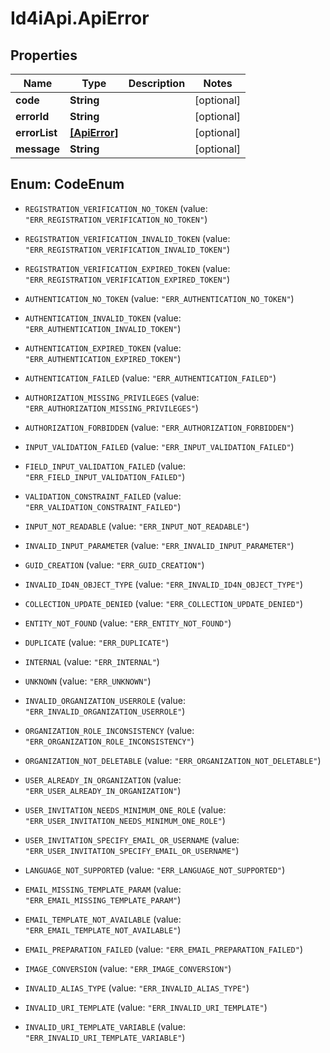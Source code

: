 # Id4iApi.ApiError

## Properties
Name | Type | Description | Notes
------------ | ------------- | ------------- | -------------
**code** | **String** |  | [optional] 
**errorId** | **String** |  | [optional] 
**errorList** | [**[ApiError]**](ApiError.md) |  | [optional] 
**message** | **String** |  | [optional] 


<a name="CodeEnum"></a>
## Enum: CodeEnum


* `REGISTRATION_VERIFICATION_NO_TOKEN` (value: `"ERR_REGISTRATION_VERIFICATION_NO_TOKEN"`)

* `REGISTRATION_VERIFICATION_INVALID_TOKEN` (value: `"ERR_REGISTRATION_VERIFICATION_INVALID_TOKEN"`)

* `REGISTRATION_VERIFICATION_EXPIRED_TOKEN` (value: `"ERR_REGISTRATION_VERIFICATION_EXPIRED_TOKEN"`)

* `AUTHENTICATION_NO_TOKEN` (value: `"ERR_AUTHENTICATION_NO_TOKEN"`)

* `AUTHENTICATION_INVALID_TOKEN` (value: `"ERR_AUTHENTICATION_INVALID_TOKEN"`)

* `AUTHENTICATION_EXPIRED_TOKEN` (value: `"ERR_AUTHENTICATION_EXPIRED_TOKEN"`)

* `AUTHENTICATION_FAILED` (value: `"ERR_AUTHENTICATION_FAILED"`)

* `AUTHORIZATION_MISSING_PRIVILEGES` (value: `"ERR_AUTHORIZATION_MISSING_PRIVILEGES"`)

* `AUTHORIZATION_FORBIDDEN` (value: `"ERR_AUTHORIZATION_FORBIDDEN"`)

* `INPUT_VALIDATION_FAILED` (value: `"ERR_INPUT_VALIDATION_FAILED"`)

* `FIELD_INPUT_VALIDATION_FAILED` (value: `"ERR_FIELD_INPUT_VALIDATION_FAILED"`)

* `VALIDATION_CONSTRAINT_FAILED` (value: `"ERR_VALIDATION_CONSTRAINT_FAILED"`)

* `INPUT_NOT_READABLE` (value: `"ERR_INPUT_NOT_READABLE"`)

* `INVALID_INPUT_PARAMETER` (value: `"ERR_INVALID_INPUT_PARAMETER"`)

* `GUID_CREATION` (value: `"ERR_GUID_CREATION"`)

* `INVALID_ID4N_OBJECT_TYPE` (value: `"ERR_INVALID_ID4N_OBJECT_TYPE"`)

* `COLLECTION_UPDATE_DENIED` (value: `"ERR_COLLECTION_UPDATE_DENIED"`)

* `ENTITY_NOT_FOUND` (value: `"ERR_ENTITY_NOT_FOUND"`)

* `DUPLICATE` (value: `"ERR_DUPLICATE"`)

* `INTERNAL` (value: `"ERR_INTERNAL"`)

* `UNKNOWN` (value: `"ERR_UNKNOWN"`)

* `INVALID_ORGANIZATION_USERROLE` (value: `"ERR_INVALID_ORGANIZATION_USERROLE"`)

* `ORGANIZATION_ROLE_INCONSISTENCY` (value: `"ERR_ORGANIZATION_ROLE_INCONSISTENCY"`)

* `ORGANIZATION_NOT_DELETABLE` (value: `"ERR_ORGANIZATION_NOT_DELETABLE"`)

* `USER_ALREADY_IN_ORGANIZATION` (value: `"ERR_USER_ALREADY_IN_ORGANIZATION"`)

* `USER_INVITATION_NEEDS_MINIMUM_ONE_ROLE` (value: `"ERR_USER_INVITATION_NEEDS_MINIMUM_ONE_ROLE"`)

* `USER_INVITATION_SPECIFY_EMAIL_OR_USERNAME` (value: `"ERR_USER_INVITATION_SPECIFY_EMAIL_OR_USERNAME"`)

* `LANGUAGE_NOT_SUPPORTED` (value: `"ERR_LANGUAGE_NOT_SUPPORTED"`)

* `EMAIL_MISSING_TEMPLATE_PARAM` (value: `"ERR_EMAIL_MISSING_TEMPLATE_PARAM"`)

* `EMAIL_TEMPLATE_NOT_AVAILABLE` (value: `"ERR_EMAIL_TEMPLATE_NOT_AVAILABLE"`)

* `EMAIL_PREPARATION_FAILED` (value: `"ERR_EMAIL_PREPARATION_FAILED"`)

* `IMAGE_CONVERSION` (value: `"ERR_IMAGE_CONVERSION"`)

* `INVALID_ALIAS_TYPE` (value: `"ERR_INVALID_ALIAS_TYPE"`)

* `INVALID_URI_TEMPLATE` (value: `"ERR_INVALID_URI_TEMPLATE"`)

* `INVALID_URI_TEMPLATE_VARIABLE` (value: `"ERR_INVALID_URI_TEMPLATE_VARIABLE"`)




